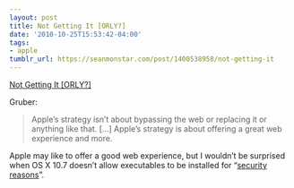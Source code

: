 ```yaml
---
layout: post
title: Not Getting It [ORLY?]
date: '2010-10-25T15:53:42-04:00'
tags:
- apple
tumblr_url: https://seanmonstar.com/post/1400538958/not-getting-it
---
```

[Not Getting It [ORLY?]](http://daringfireball.net/linked/2010/10/21/beltzner)  

Gruber:

> Apple’s strategy isn’t about bypassing the web or replacing it or anything like that. […] Apple’s strategy is about offering a great web experience and more.

Apple may like to offer a good web experience, but I wouldn’t be surprised when OS X 10.7 doesn’t allow executables to be installed for “[security reasons](http://twitter.com/#!/seanmonstar/status/27954764859)”.

